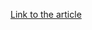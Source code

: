 [Link to the article](https://cybersecuritynews.com/windows-kernal-vulnerability-actively-exploits-in-attacks/)
